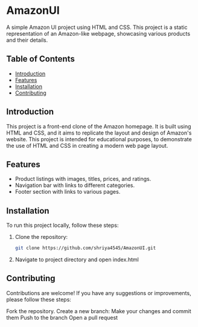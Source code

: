 # AmazonUI

A simple Amazon UI project using HTML and CSS. This project is a static representation of an Amazon-like webpage, showcasing various products and their details.

## Table of Contents

- [Introduction](#introduction)
- [Features](#features)
- [Installation](#installation)
- [Contributing](#contributing)

## Introduction

This project is a front-end clone of the Amazon homepage. It is built using HTML and CSS, and it aims to replicate the layout and design of Amazon's website. This project is intended for educational purposes, to demonstrate the use of HTML and CSS in creating a modern web page layout.

## Features

- Product listings with images, titles, prices, and ratings.
- Navigation bar with links to different categories.
- Footer section with links to various pages.

## Installation

To run this project locally, follow these steps:

1. Clone the repository:

   ```sh
   git clone https://github.com/shriya4545/AmazonUI.git

2. Navigate to project directory and open index.html

## Contributing
Contributions are welcome! If you have any suggestions or improvements, please follow these steps:

Fork the repository.
Create a new branch:
Make your changes and commit them
Push to the branch
Open a pull request

